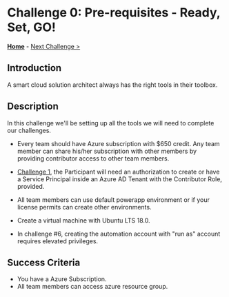 # Challenge 0: Pre-requisites - Ready, Set, GO! 

**[Home](../README.md)** - [Next Challenge >](./01-SAP-Auto-Deployment.md)

## Introduction

A smart cloud solution architect always has the right tools in their toolbox. 

## Description

In this challenge we'll be setting up all the tools we will need to complete our challenges.

- Every team should have Azure subscription with $650 credit. Any team member can share his/her subscription with other members by providing contributor access to other team members.
- [Challenge 1](./01-SAP-Auto-Deployment.md), the Participant will need an authorization to create or have a Service Principal inside an Azure AD Tenant with the Contributor Role, provided.

- All team members can use default powerapp environment or if your license permits can create other environments. 
- Create a virtual machine with Ubuntu LTS 18.0.
- In challenge #6, creating the automation account with "run as" account requires elevated privileges.
    
## Success Criteria

- You have a Azure Subscription.
- All team members can access azure resource group.
